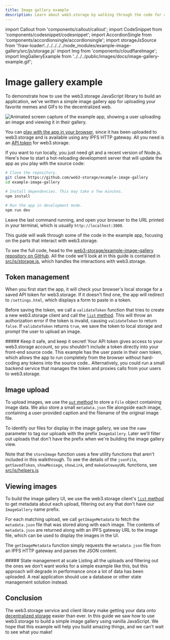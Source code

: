 ```yaml
---
title: Image gallery example
description: Learn about web3.storage by walking through the code for a simple image gallery app that runs entirely in the browser.
---
```


import Callout from 'components/callout/callout';
import CodeSnippet from 'components/codesnippet/codesnippet';
import AccordionSingle from 'components/accordionsingle/accordionsingle';
import storageJsSource from '!!raw-loader!../../../../../node_modules/example-image-gallery/src/js/storage.js'
import Img from 'components/cloudflareImage';
import ImgGalleryExample from '../../../public/images/docs/image-gallery-example.gif';

# Image gallery example

To demonstrate how to use the web3.storage JavaScript library to build an application, we've written a simple image gallery app for uploading your favorite memes and GIFs to the decentralized web.

<Img src={ImgGalleryExample} alt="Animated screen capture of the example app, showing a user uploading an image and viewing it in their gallery." />

You can [play with the app in your browser][example-demo], since it has been uploaded to web3.storage and is available using any IPFS HTTP gateway. All you need is an [API token][howto-token] for web3.storage.

If you want to run locally, you just need git and a recent version of Node.js. Here's how to start a hot-reloading development server that will update the app as you play with the source code:

```bash
# Clone the repository.
git clone https://github.com/web3-storage/example-image-gallery
cd example-image-gallery

# Install dependencies. This may take a few minutes.
npm install

# Run the app in development mode.
npm run dev
```

Leave the last command running, and open your browser to the URL printed in your terminal, which is usually `http://localhost:3000`.

This guide will walk through some of the code in the example app, focusing on the parts that interact with web3.storage.

To see the full code, head to the [web3-storage/example-image-gallery repository on GitHub][github-example-repo]. All the code we'll look at in this guide is contained in [src/js/storage.js][github-storage.js], which handles the interactions with web3.storage.

## Token management

When you first start the app, it will check your browser's local storage for a saved API token for web3.storage. If it doesn't find one, the app will redirect to `/settings.html`, which displays a form to paste in a token.

Before saving the token, we call a `validateToken` function that tries to create a new web3.storage client and call the [`list` method][reference-js-list]. This will throw an authorization error if the token is invalid, causing `validateToken` to return `false`. If `validateToken` returns `true`, we save the token to local storage and prompt the user to upload an image.

<AccordionSingle heading="validateToken(token)">
    <CodeSnippet lang="js" src={storageJsSource} region="validateToken" />
</AccordionSingle>

<Callout type="warning">
  ##### Keep it safe, and keep it secret!
  Your API token gives access to your web3.storage account, so you shouldn't include a token directly into your front-end source code. This example has the user paste in their own token, which allows the app to run completely from the browser without hard-coding any tokens into the source code.. Alternatively, you could run a small backend service that manages the token and proxies calls from your users to web3.storage.
</Callout>

## Image upload

To upload images, we use the [`put` method][reference-js-put] to store a `File` object containing image data. We also store a small `metadata.json` file alongside each image, containing a user-provided caption and the filename of the original image file.

To identify our files for display in the image gallery, we use the `name` parameter to tag our uploads with the prefix `ImageGallery`. Later we'll filter out uploads that don't have the prefix when we're building the image gallery view.

<AccordionSingle heading="storeImage(imageFile, caption)">
  <CodeSnippet lang="js" src={storageJsSource} region="storeImage" />
</AccordionSingle>

Note that the `storeImage` function uses a few utility functions that aren't included in this walkthrough. To see the details of the `jsonFile`, `getSavedToken`, `showMessage`, `showLink`, and `makeGatewayURL` functions, see [src/js/helpers.js][github-helpers.js]

## Viewing images

To build the image gallery UI, we use the web3.storage client's [`list` method][reference-js-list] to get metadata about each upload, filtering out any that don't have our `ImageGallery` name prefix.

<AccordionSingle heading="listImageMetadata()">
  <CodeSnippet lang="js" src={storageJsSource} region="listImageMetadata" />
</AccordionSingle>

For each matching upload, we call `getImageMetadata` to fetch the `metadata.json` file that was stored along with each image. The contents of `metadata.json` are returned along with an IPFS gateway URL to the image file, which can be used to display the images in the UI.

The `getImageMetadata` function simply requests the `metadata.json` file from an IPFS HTTP gateway and parses the JSON content.

<AccordionSingle heading="getImageMetadata(cid)">
  <CodeSnippet lang="js" src={storageJsSource} region="getImageMetadata" />
</AccordionSingle>

<Callout type="warning">
  ##### State management at scale
  Listing all the uploads and filtering out the ones we don't want works for a simple example like this, but this approach will degrade in performance once a lot of data has been uploaded. A real application should use a database or other state management solution instead.
</Callout>

## Conclusion

The web3.storage service and client library make getting your data onto [decentralized storage][concepts-decentralized-storage] easier than ever. In this guide we saw how to use web3.storage to build a simple image gallery using vanilla JavaScript. We hope that this example will help you build amazing things, and we can't wait to see what you make!

[howto-token]: /docs/how-tos/generate-api-token/
[reference-js-put]: /docs/reference/js-client-library/#store-files
[reference-js-list]: /docs/reference/js-client-library/#list-uploads
[concepts-decentralized-storage]: /docs/concepts/decentralized-storage/
[github-example-repo]: https://github.com/web3-storage/example-image-gallery
[github-storage.js]: https://github.com/web3-storage/example-image-gallery/blob/main/src/js/storage.js
[github-helpers.js]: https://github.com/web3-storage/example-image-gallery/blob/main/src/js/helpers.js
[example-demo]: https://bafybeih6g2mhnqmn437qvkglrksdzida3gbx37lgicoips2xw6vdqca3ay.ipfs.dweb.link
